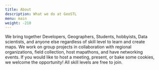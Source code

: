 ```yaml
---
title: About
description: What we do at GeoSTL
menu: main
weight: -210
---
```


We bring together Developers, Geographers, Students, hobbyists, Data scientists, and anyone else regardless of skill level to learn and create maps. We work on group projects in collaboration with regional organizations, field collection, host mapathons, and have networking events. If you would like to host a meeting, present, or bake some cookies, we welcome the opportunity! All skill levels are free to join.


